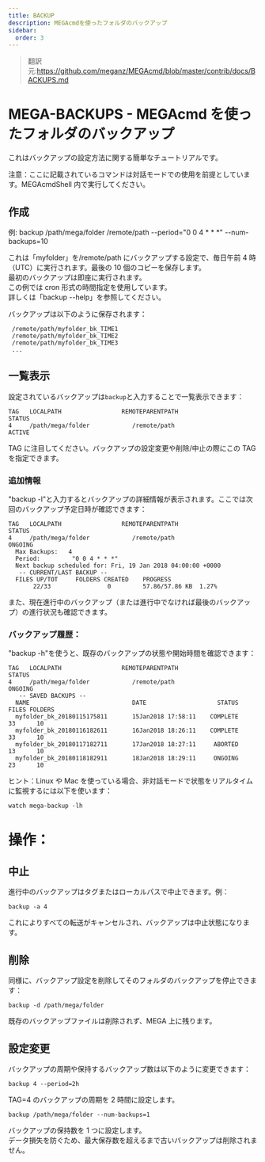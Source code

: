```yaml
---
title: BACKUP
description: MEGAcmdを使ったフォルダのバックアップ
sidebar:
  order: 3
---
```


> 翻訳元:https://github.com/meganz/MEGAcmd/blob/master/contrib/docs/BACKUPS.md

# MEGA-BACKUPS - MEGAcmd を使ったフォルダのバックアップ

これはバックアップの設定方法に関する簡単なチュートリアルです。

注意：ここに記載されているコマンドは対話モードでの使用を前提としています。MEGAcmdShell 内で実行してください。

## 作成

例:
backup /path/mega/folder /remote/path --period="0 0 4 \* \* \*" --num-backups=10

これは「myfolder」を/remote/path にバックアップする設定で、毎日午前 4 時（UTC）に実行されます。最後の 10 個のコピーを保存します。  
最初のバックアップは即座に実行されます。  
この例では cron 形式の時間指定を使用しています。  
詳しくは「backup --help」を参照してください。

バックアップは以下のように保存されます：

```
 /remote/path/myfolder_bk_TIME1
 /remote/path/myfolder_bk_TIME2
 /remote/path/myfolder_bk_TIME3
 ...
```

## 一覧表示

設定されているバックアップは`backup`と入力することで一覧表示できます：

```
TAG   LOCALPATH                 REMOTEPARENTPATH                  STATUS
4     /path/mega/folder            /remote/path                   ACTIVE
```

TAG に注目してください。バックアップの設定変更や削除/中止の際にこの TAG を指定できます。

### 追加情報

"backup -l"と入力するとバックアップの詳細情報が表示されます。ここでは次回のバックアップ予定日時が確認できます：

```
TAG   LOCALPATH                 REMOTEPARENTPATH                  STATUS
4     /path/mega/folder            /remote/path                  ONGOING
  Max Backups:   4
  Period:         "0 0 4 * * *"
  Next backup scheduled for: Fri, 19 Jan 2018 04:00:00 +0000
   -- CURRENT/LAST BACKUP --
  FILES UP/TOT     FOLDERS CREATED    PROGRESS
       22/33                0         57.86/57.86 KB  1.27%

```

また、現在進行中のバックアップ（または進行中でなければ最後のバックアップ）の進行状況も確認できます。

### バックアップ履歴：

"backup -h"を使うと、既存のバックアップの状態や開始時間を確認できます：

```
TAG   LOCALPATH                 REMOTEPARENTPATH                  STATUS
4     /path/mega/folder            /remote/path                  ONGOING
   -- SAVED BACKUPS --
  NAME                             DATE                    STATUS  FILES FOLDERS
  myfolder_bk_20180115175811       15Jan2018 17:58:11    COMPLETE     33      10
  myfolder_bk_20180116182611       16Jan2018 18:26:11    COMPLETE     33      10
  myfolder_bk_20180117182711       17Jan2018 18:27:11     ABORTED     13      10
  myfolder_bk_20180118182911       18Jan2018 18:29:11     ONGOING     23      10
```

ヒント：Linux や Mac を使っている場合、非対話モードで状態をリアルタイムに監視するには以下を使います：

```
watch mega-backup -lh
```

# 操作：

## 中止

進行中のバックアップはタグまたはローカルパスで中止できます。例：

```
backup -a 4
```

これによりすべての転送がキャンセルされ、バックアップは中止状態になります。

## 削除

同様に、バックアップ設定を削除してそのフォルダのバックアップを停止できます：

```
backup -d /path/mega/folder
```

既存のバックアップファイルは削除されず、MEGA 上に残ります。

## 設定変更

バックアップの周期や保持するバックアップ数は以下のように変更できます：

```
backup 4 --period=2h
```

TAG=4 のバックアップの周期を 2 時間に設定します。

```
backup /path/mega/folder --num-backups=1
```

バックアップの保持数を 1 つに設定します。  
データ損失を防ぐため、最大保存数を超えるまで古いバックアップは削除されません。
